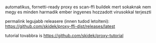 automatikus, fornetti-ready proxy es scan-ffi buildek mert sokaknak nem megy es minden harmadik ember ingyenes hozzadott virusokkal terjeszti

permalink legujabb releasere (innen tudod letolteni): https://github.com/skidek/proxy-ffi-dist/releases/latest

tutorial tovabbra is https://github.com/skidek/proxy-tutorial
